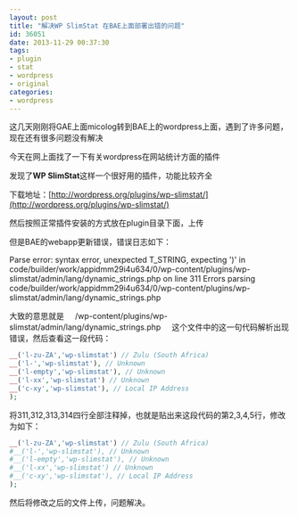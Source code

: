```yaml
---
layout: post
title: "解决WP SlimStat 在BAE上面部署出错的问题"
id: 36051
date: 2013-11-29 00:37:30
tags: 
- plugin
- stat
- wordpress
- original
categories: 
- wordpress
---
```


这几天刚刚将GAE上面micolog转到BAE上的wordpress上面，遇到了许多问题，现在还有很多问题没有解决

今天在网上面找了一下有关wordpress在网站统计方面的插件

发现了**WP SlimStat**这样一个很好用的插件，功能比较齐全

下载地址：[http://wordpress.org/plugins/wp-slimstat/](http://wordpress.org/plugins/wp-slimstat/)

然后按照正常插件安装的方式放在plugin目录下面，上传

但是BAE的webapp更新错误，错误日志如下：

Parse error: syntax error, unexpected T_STRING, expecting ')' in code/builder/work/appidmm29i4u634/0/wp-content/plugins/wp-slimstat/admin/lang/dynamic_strings.php on line 311
Errors parsing code/builder/work/appidmm29i4u634/0/wp-content/plugins/wp-slimstat/admin/lang/dynamic_strings.php

大致的意思就是     /wp-content/plugins/wp-slimstat/admin/lang/dynamic_strings.php     这个文件中的这一句代码解析出现错误，然后查看这一段代码：

~~~ php
__('l-zu-ZA','wp-slimstat') // Zulu (South Africa)
__('l-','wp-slimstat'), // Unknown
__('l-empty','wp-slimstat'), // Unknown
__('l-xx','wp-slimstat') // Unknown
__('c-xy','wp-slimstat'), // Local IP Address
);
~~~

将311,312,313,314四行全部注释掉，也就是贴出来这段代码的第2,3,4,5行，修改为如下：

~~~ php
__('l-zu-ZA','wp-slimstat') // Zulu (South Africa)
#__('l-','wp-slimstat'), // Unknown
#__('l-empty','wp-slimstat'), // Unknown
#__('l-xx','wp-slimstat') // Unknown
#__('c-xy','wp-slimstat'), // Local IP Address
);
~~~

然后将修改之后的文件上传，问题解决。